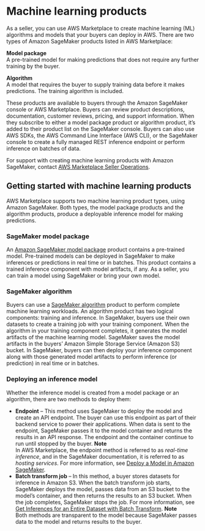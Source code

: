 # Machine learning products<a name="machine-learning-products"></a>

 As a seller, you can use AWS Marketplace to create machine learning \(ML\) algorithms and models that your buyers can deploy in AWS\. There are two types of Amazon SageMaker products listed in AWS Marketplace: 

**Model package**  
 A pre\-trained model for making predictions that does not require any further training by the buyer\. 

**Algorithm**  
 A model that requires the buyer to supply training data before it makes predictions\. The training algorithm is included\. 

 These products are available to buyers through the Amazon SageMaker console or AWS Marketplace\. Buyers can review product descriptions, documentation, customer reviews, pricing, and support information\. When they subscribe to either a model package product or algorithm product, it’s added to their product list on the SageMaker console\. Buyers can also use AWS SDKs, the AWS Command Line Interface \(AWS CLI\), or the SageMaker console to create a fully managed REST inference endpoint or perform inference on batches of data\. 

 For support with creating machine learning products with Amazon SageMaker, contact [AWS Marketplace Seller Operations](http://aws.amazon.com/marketplace/management/contact-us/)\. 

## Getting started with machine learning products<a name="ml-getting-started"></a>

 AWS Marketplace supports two machine learning product types, using Amazon SageMaker\. Both types, the model package products and the algorithm products, produce a deployable inference model for making predictions\. 

### SageMaker model package<a name="ml-amazon-sagemaker-model-package"></a>

 An [ Amazon SageMaker model package](https://docs.aws.amazon.com/sagemaker/latest/dg/sagemaker-marketplace.html#sagemaker-mkt-model-package) product contains a pre\-trained model\. Pre\-trained models can be deployed in SageMaker to make inferences or predictions in real time or in batches\. This product contains a trained inference component with model artifacts, if any\. As a seller, you can train a model using SageMaker or bring your own model\. 

### SageMaker algorithm<a name="ml-amazon-sagemaker-algorithm"></a>

 Buyers can use a [SageMaker algorithm](https://docs.aws.amazon.com/sagemaker/latest/dg/sagemaker-marketplace.html#sagemaker-mkt-algorithm) product to perform complete machine learning workloads\. An algorithm product has two logical components: training and inference\. In SageMaker, buyers use their own datasets to create a training job with your training component\. When the algorithm in your training component completes, it generates the model artifacts of the machine learning model\. SageMaker saves the model artifacts in the buyers’ Amazon Simple Storage Service \(Amazon S3\) bucket\. In SageMaker, buyers can then deploy your inference component along with those generated model artifacts to perform inference \(or prediction\) in real time or in batches\. 

### Deploying an inference model<a name="ml-deploying-an-inference-model"></a>

 Whether the inference model is created from a model package or an algorithm, there are two methods to deploy them: 
+  **Endpoint** – This method uses SageMaker to deploy the model and create an API endpoint\. The buyer can use this endpoint as part of their backend service to power their applications\. When data is sent to the endpoint, SageMaker passes it to the model container and returns the results in an API response\. The endpoint and the container continue to run until stopped by the buyer\.
**Note**  
 In AWS Marketplace, the endpoint method is referred to as *real\-time inference*, and in the SageMaker documentation, it is referred to as *hosting services*\. For more information, see [Deploy a Model in Amazon SageMaker](https://docs.aws.amazon.com/sagemaker/latest/dg/how-it-works-deployment.html)\. 
+  **Batch transform job** – In this method, a buyer stores datasets for inference in Amazon S3\. When the batch transform job starts, SageMaker deploys the model, passes data from an S3 bucket to the model’s container, and then returns the results to an S3 bucket\. When the job completes, SageMaker stops the job\. For more information, see [Get Inferences for an Entire Dataset with Batch Transform](https://docs.aws.amazon.com/sagemaker/latest/dg/how-it-works-batch.html)\. 
**Note**  
 Both methods are transparent to the model because SageMaker passes data to the model and returns results to the buyer\. 